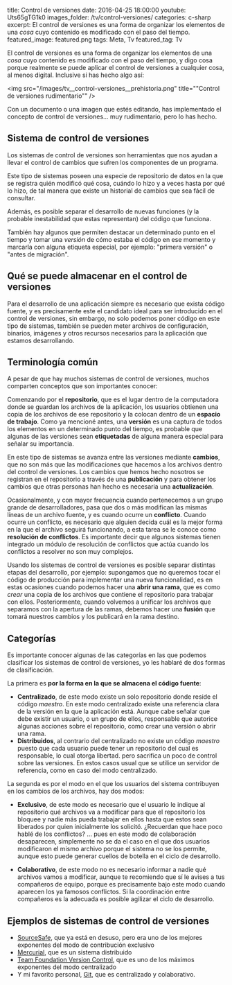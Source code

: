 title: Control de versiones
date: 2016-04-25 18:00:00
youtube: Uts65gTG1k0
images_folder: /tv/control-versiones/
categories: c-sharp
excerpt: El control de versiones es una forma de organizar los elementos de una *cosa* cuyo contenido es modificado con el paso del tiempo.
featured_image: featured.png
tags: Meta, Tv
featured_tag: Tv

El control de versiones es una forma de organizar los elementos de una *cosa* cuyo contenido es modificado con el paso del tiempo, y digo cosa porque realmente se puede aplicar el control de versiones a cualquier cosa, al menos digital. Inclusive si has hecho algo así:  

<img src="/images/tv__control-versiones__prehistoria.png" title=""Control de versiones rudimentario"" />
 
Con un documento o una imagen que estés editando, has implementado el concepto de control de versiones... muy rudimentario, pero lo has hecho.

## Sistema de control de versiones   
Los sistemas de control de versiones son herramientas que nos ayudan a llevar el control de cambios que sufren los componentes de un programa.  

Este tipo de sistemas poseen una especie de repositorio de datos en la que se registra quién modificó qué cosa, cuándo lo hizo y a veces hasta por qué lo hizo, de tal manera que existe un historial de cambios que sea fácil de consultar. 

Además, es posible separar el desarrollo de nuevas funciones (y la probable inestabilidad que estas representan) del código que funciona. 

También hay algunos que permiten destacar un determinado punto en el tiempo y tomar una *versión* de cómo estaba el código en ese momento y marcarla con alguna etiqueta especial, por ejemplo: "primera versión" o "antes de migración".

## Qué se puede almacenar en el control de versiones
Para el desarrollo de una aplicación siempre es necesario que exista código fuente, y es precisamente este el candidato ideal para ser introducido en el control de versiones, sin embargo, no solo podemos poner código en este tipo de sistemas, también se pueden meter archivos de configuración, binarios, imágenes y otros recursos necesarios para la aplicación que estamos desarrollando.  

## Terminología común
A pesar de que hay muchos sistemas de control de versiones, muchos comparten conceptos que son importantes conocer:   

Comenzando por el **repositorio**, que es el lugar dentro de la computadora donde se guardan los archivos de la aplicación, los usuarios obtienen una copia de los archivos de ese repositorio y la colocan dentro de un **espacio de trabajo**. Como ya mencioné antes, una **versión** es una captura de todos los elementos en un determinado punto del tiempo, es probable que algunas de las versiones sean **etiquetadas** de alguna manera especial para señalar su importancia.

En este tipo de sistemas se avanza entre las versiones mediante **cambios**, que no son más que las modificaciones que hacemos a los archivos dentro del control de versiones. Los cambios que hemos hecho nosotros se registran en el repositorio a través de una **publicación** y para obtener los cambios que otras personas han hecho es necesaria una **actualización**.

Ocasionalmente, y con mayor frecuencia cuando pertenecemos a un grupo grande de desarrolladores, pasa que dos o más modifican las mismas líneas de un archivo fuente, y es cuando ocurre un **conflicto**. Cuando ocurre un conflicto, es necesario que alguien decida cuál es la mejor forma en la que el archivo seguirá funcionando, a esta tarea se le conoce como **resolución de conflictos**. Es importante decir que algunos sistemas tienen  integrado un módulo de resolución de conflictos que actúa cuando los conflictos a resolver no son muy complejos.

Usando los sistemas de control de versiones es posible separar distintas etapas del desarrollo, por ejemplo: supongamos que no queremos tocar el código de producción para implementar una nueva funcionalidad, es en estas ocasiones cuando podemos hacer una **abrir una rama**, que es como *crear* una copia de los archivos que contiene el repositorio para trabajar con ellos. Posteriormente, cuando volvemos a unificar los archivos que separamos con la apertura de las ramas, debemos hacer una **fusión** que tomará nuestros cambios y los publicará en la rama destino.  

## Categorías
Es importante conocer algunas de las categorías en las que podemos clasificar los sistemas de control de versiones, yo les hablaré de dos formas de clasificación.

La primera es **por la forma en la que se almacena el código fuente**:

 - **Centralizado**, de este modo existe un solo repositorio donde reside el código *maestro*. En este modo centralizado existe una referencia clara de la versión en la que la aplicación está. Aunque cabe señalar que debe existir un usuario, o un grupo de ellos, responsable que autorice algunas acciones sobre el repositorio, como crear una versión o abrir una rama.
 - **Distribuidos**, al contrario del centralizado no existe un código *maestro* puesto que cada usuario puede tener un repositorio del cual es responsable, lo cual otorga libertad. pero sacrifica un poco de control sobre las versiones. En estos casos usual que se utilice un servidor de referencia, como en caso del modo centralizado.

La segunda es por el modo en el que los usuarios del sistema contribuyen en los cambios de los archivos, hay dos modos:  

- **Exclusivo**, de este modo es necesario que el usuario le indique al repositorio qué archivos va a modificar para que el repositorio los bloquee y nadie más pueda trabajar en ellos hasta que estos sean liberados por quien inicialmente los  solicitó. ¿Recuerdan que hace poco hablé de los conflictos? … pues en este modo de colaboración desaparecen, simplemente no se da el caso en el que dos usuarios modificaron el mismo archivo porque el sistema no se los permite, aunque esto puede generar cuellos de botella en el ciclo de desarrollo.

- **Colaborativo**, de este modo no es necesario informar a nadie qué archivos vamos a modificar, aunque te recomiendo que sí le avises a tus compañeros de equipo, porque es precisamente bajo este modo cuando aparecen los ya famosos conflictos. Si la coordinación entre compañeros es la adecuada es posible agilizar el ciclo de desarrollo.  

## Ejemplos de sistemas de control de versiones

- <a href="https://es.wikipedia.org/wiki/Microsoft_Visual_SourceSafe" target="_blank" rel="nofollow">SourceSafe</a>, que ya está en desuso, pero era uno de los mejores exponentes del modo de contribución exclusivo
- <a href="https://www.mercurial-scm.org" target="_blank" rel="nofollow">Mercurial</a>, que es un sistema distribuido
- <a href="https://msdn.microsoft.com/en-us/library/ms181237.aspx" target="_blank" rel="nofollow">Team Foundation Version Control</a>, que es uno de los máximos exponentes del modo centralizado
- Y mi favorito personal, <a href="https://git-scm.com" target="_blank" rel="nofollow">Git</a>, que es centralizado y colaborativo.
